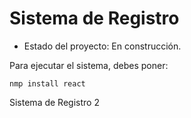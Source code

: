<h1> Sistema de Registro</h1>

- Estado del proyecto: En construcción.

Para ejecutar el sistema, debes poner:

```nmp install react```

Sistema de Registro 2
